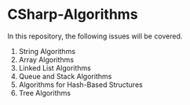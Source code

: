 # CSharp-Algorithms

In this repository, the following issues will be covered.
  1. String Algorithms
  2. Array Algorithms
  3. Linked List Algorithms
  4. Queue and Stack Algorithms
  5. Algorithms for Hash-Based Structures
  6. Tree Algorithms

